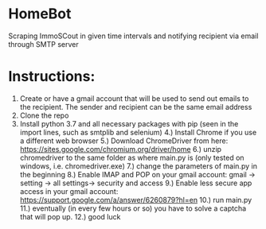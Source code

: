 # HomeBot
Scraping ImmoSCout in given time intervals and notifying recipient via email through SMTP server

# Instructions:
 1.  Create or have a gmail account that will be used to send out emails to the recipient. The sender and recipient can be the same email address
 2.  Clone the repo
 3.  Install python 3.7 and all necessary packages with pip (seen in the import lines, such as smtplib and selenium)
4.) Install Chrome if you use a different web browser
5.) Download ChromeDriver from here: https://sites.google.com/chromium.org/driver/home
6.) unzip chromedriver to the same folder as where main.py is (only tested on windows, i.e. chromedriver.exe)
7.) change the parameters of main.py in the beginning
8.) Enable IMAP and POP on your gmail account: gmail -> setting -> all settings-> security and access
9.) Enable less secure app access in your gmail account: https://support.google.com/a/answer/6260879?hl=en
10.) run main.py
11.) eventually (in every few hours or so) you have to solve a captcha that will pop up.
12.) good luck
